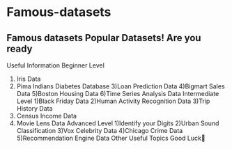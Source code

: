 # Famous-datasets
Famous datasets
Popular Datasets! Are you ready
--------------------------
Useful Information
Beginner Level
1) Iris Data
2) Pima Indians Diabetes Database
3)Loan Prediction Data
4)Bigmart Sales Data
5)Boston Housing Data
6)Time Series Analysis Data
Intermediate Level
1)Black Friday Data
2)Human Activity Recognition Data
3)Trip History Data
4) Census Income Data
5) Movie Lens Data
Advanced Level
1)Identify your Digits
2)Urban Sound Classification
3)Vox Celebrity Data
4)Chicago Crime Data
5)Recommendation Engine Data
Other Useful Topics
Good Luck💪

